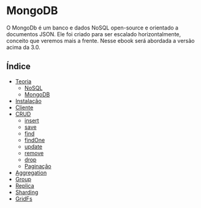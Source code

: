 # MongoDB


O MongoDb é um banco e dados NoSQL open-source e orientado a documentos JSON. Ele foi criado para ser escalado horizontalmente, conceito que veremos mais a frente.
Nesse ebook será abordada a versão acima da 3.0.

## Índice

- [Teoria](./pt-br/theory.md)
    - [NoSQL](./pt-br/theory-nosql.md)
    - [MongoDB](./pt-br/theory-mongodb.md)
- [Instalação](./pt-br/installation.md)
- [Cliente](./pt-br/mongodb-client.md)
- [CRUD](./pt-br/crud.md)
    + [insert](./pt-br/insert.md)
    + [save](./pt-br/save.md)
    + [find](./pt-br/find-findOne.md)
    + [findOne](./pt-br/find-findOne.md)
    + [update](./pt-br/update.md)
    + [remove](./pt-br/remove.md)
    + [drop](./pt-br/drop.md)
    + [Paginação](./pt-br/pagination.md)
- [Aggregation](./pt-br/aggregation.md)
- [Group](./pt-br/group.md)
- [Replica](./pt-br/replica.md)
- [Sharding](./pt-br/sharding.md)
- [GridFs](./pt-br/gridfs.md)
